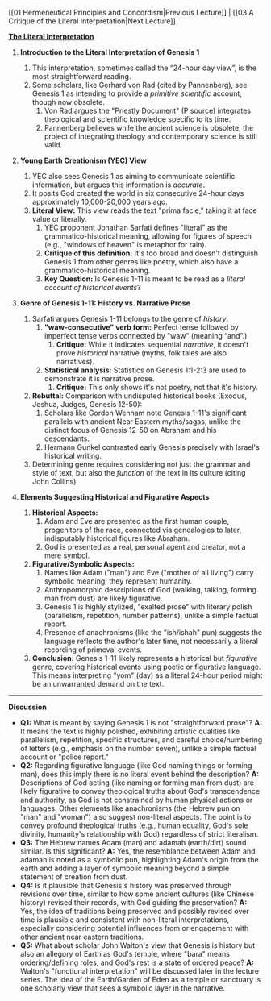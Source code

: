 [[01 Hermeneutical Principles and Concordism|Previous Lecture]] | [[03 A Critique of the Literal Interpretation|Next Lecture]]

**[The Literal Interpretation](https://www.youtube.com/watch?v=c_gU5YmwHTw)**

1. **Introduction to the Literal Interpretation of Genesis 1**
    1. This interpretation, sometimes called the “24-hour day view”, is the most straightforward reading.
    2. Some scholars, like Gerhard von Rad (cited by Pannenberg), see Genesis 1 as intending to provide a *primitive scientific* account, though now obsolete.
        1. Von Rad argues the "Priestly Document" (P source) integrates theological and scientific knowledge specific to its time.
        2. Pannenberg believes while the ancient science is obsolete, the project of integrating theology and contemporary science is still valid.

2. **Young Earth Creationism (YEC) View**
    1. YEC also sees Genesis 1 as aiming to communicate scientific information, but argues this information is *accurate*.
    2. It posits God created the world in six consecutive 24-hour days approximately 10,000-20,000 years ago.
    3. **Literal View:** This view reads the text "prima facie," taking it at face value or literally.
		1. YEC proponent Jonathan Sarfati defines "literal" as the grammatico-historical meaning, allowing for figures of speech (e.g., "windows of heaven" is metaphor for rain).
	    2. **Critique of this definition:** It's too broad and doesn't distinguish Genesis 1 from other genres like poetry, which also have a grammatico-historical meaning.
	    3. **Key Question:** Is Genesis 1-11 is meant to be read as a *literal account of historical events*?

3. **Genre of Genesis 1-11: History vs. Narrative Prose**
    1. Sarfati argues Genesis 1-11 belongs to the genre of *history*.
	    1. **"waw-consecutive" verb form:** Perfect tense followed by imperfect tense verbs connected by "waw" (meaning “and”.)
		    1. **Critique:** While it indicates sequential *narrative*, it doesn't prove *historical* narrative (myths, folk tales are also narratives).
	    2. **Statistical analysis:** Statistics on Genesis 1:1-2:3 are used to demonstrate it is narrative prose.
		    1. **Critique:** This only shows it's not poetry, not that it's history.
    2. **Rebuttal:** Comparison with undisputed historical books (Exodus, Joshua, Judges, Genesis 12-50):
        1. Scholars like Gordon Wenham note Genesis 1-11's significant parallels with ancient Near Eastern myths/sagas, unlike the distinct focus of Genesis 12-50 on Abraham and his descendants.
        2. Hermann Gunkel contrasted early Genesis precisely with Israel's historical writing.
    3. Determining genre requires considering not just the grammar and style of text, but also the *function* of the text in its culture (citing John Collins).  

4. **Elements Suggesting Historical and Figurative Aspects**
    1. **Historical Aspects:**
        1. Adam and Eve are presented as the first human couple, progenitors of the race, connected via genealogies to later, indisputably historical figures like Abraham.
        2. God is presented as a real, personal agent and creator, not a mere symbol.
    2. **Figurative/Symbolic Aspects:**
        1. Names like Adam ("man") and Eve ("mother of all living") carry symbolic meaning; they represent humanity.
        2. Anthropomorphic descriptions of God (walking, talking, forming man from dust) are likely figurative.
        3. Genesis 1 is highly stylized, "exalted prose" with literary polish (parallelism, repetition, number patterns), unlike a simple factual report.
        4. Presence of anachronisms (like the "ish/ishah" pun) suggests the language reflects the author's later time, not necessarily a literal recording of primeval events.
    3. **Conclusion:** Genesis 1-11 likely represents a historical but *figurative* genre, covering historical events using poetic or figurative language. This means interpreting "yom" (day) as a literal 24-hour period might be an unwarranted demand on the text.

---

**Discussion**

- **Q1:** What is meant by saying Genesis 1 is not "straightforward prose"?
  **A:** It means the text is highly polished, exhibiting artistic qualities like parallelism, repetition, specific structures, and careful choice/numbering of letters (e.g., emphasis on the number seven), unlike a simple factual account or "police report."
- **Q2:** Regarding figurative language (like God naming things or forming man), does this imply there is no literal event behind the description?
  **A:** Descriptions of God acting (like naming or forming man from dust) are likely figurative to convey theological truths about God's transcendence and authority, as God is not constrained by human physical actions or languages. Other elements like anachronisms (the Hebrew pun on "man" and "woman") also suggest non-literal aspects. The point is to convey profound theological truths (e.g., human equality, God's sole divinity, humanity's relationship with God) regardless of strict literalism.
- **Q3:** The Hebrew names Adam (man) and adamah (earth/dirt) sound similar. Is this significant?
  **A:** Yes, the resemblance between Adam and adamah is noted as a symbolic pun, highlighting Adam's origin from the earth and adding a layer of symbolic meaning beyond a simple statement of creation from dust.
- **Q4:** Is it plausible that Genesis's history was preserved through revisions over time, similar to how some ancient cultures (like Chinese history) revised their records, with God guiding the preservation?
  **A:** Yes, the idea of traditions being preserved and possibly revised over time is plausible and consistent with non-literal interpretations, especially considering potential influences from or engagement with other ancient near eastern traditions.
- **Q5:** What about scholar John Walton's view that Genesis is history but also an allegory of Earth as God's temple, where "bara" means ordering/defining roles, and God's rest is a state of ordered peace?
  **A:** Walton's "functional interpretation" will be discussed later in the lecture series. The idea of the Earth/Garden of Eden as a temple or sanctuary is one scholarly view that sees a symbolic layer in the narrative.